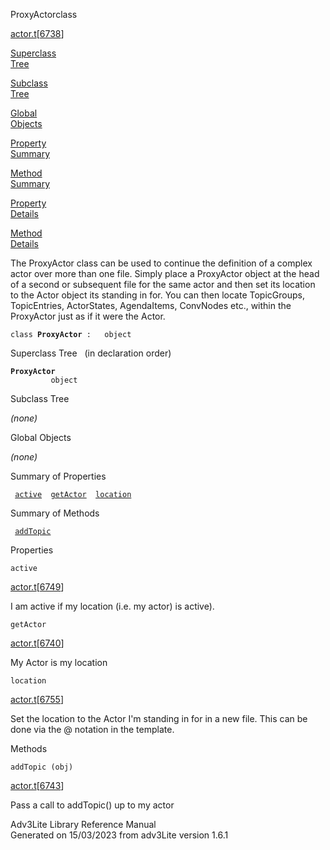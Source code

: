 ---
---
<span class="title">ProxyActor</span><span class="type">class</span>

[actor.t](../file/actor.t.html)\[[6738](../source/actor.t.html#6738)\]

[Superclass  
Tree](#_SuperClassTree_)

[Subclass  
Tree](#_SubClassTree_)

[Global  
Objects](#_ObjectSummary_)

[Property  
Summary](#_PropSummary_)

[Method  
Summary](#_MethodSummary_)

[Property  
Details](#_Properties_)

[Method  
Details](#_Methods_)

<div class="fdesc">

The ProxyActor class can be used to continue the definition of a complex
actor over more than one file. Simply place a ProxyActor object at the
head of a second or subsequent file for the same actor and then set its
location to the Actor object its standing in for. You can then locate
TopicGroups, TopicEntries, ActorStates, AgendaItems, ConvNodes etc.,
within the ProxyActor just as if it were the Actor.

`class `**`ProxyActor`**` :   object`

</div>

<span id="_SuperClassTree_"></span>

<div class="mjhd">

<span class="hdln">Superclass Tree</span>   (in declaration order)

</div>

**`ProxyActor`**  
`         object`  
<span id="_SubClassTree_"></span>

<div class="mjhd">

<span class="hdln">Subclass Tree</span>  

</div>

*(none)* <span id="_ObjectSummary_"></span>

<div class="mjhd">

<span class="hdln">Global Objects</span>  

</div>

*(none)* <span id="_PropSummary_"></span>

<div class="mjhd">

<span class="hdln">Summary of Properties</span>  

</div>

` `[`active`](#active)`  `[`getActor`](#getActor)`  `[`location`](#location)`  `

<span id="_MethodSummary_"></span>

<div class="mjhd">

<span class="hdln">Summary of Methods</span>  

</div>

` `[`addTopic`](#addTopic)`  `

<span id="_Properties_"></span>

<div class="mjhd">

<span class="hdln">Properties</span>  

</div>

<span id="active"></span>

`active`

[actor.t](../file/actor.t.html)\[[6749](../source/actor.t.html#6749)\]

<div class="desc">

I am active if my location (i.e. my actor) is active).

</div>

<span id="getActor"></span>

`getActor`

[actor.t](../file/actor.t.html)\[[6740](../source/actor.t.html#6740)\]

<div class="desc">

My Actor is my location

</div>

<span id="location"></span>

`location`

[actor.t](../file/actor.t.html)\[[6755](../source/actor.t.html#6755)\]

<div class="desc">

Set the location to the Actor I'm standing in for in a new file. This
can be done via the @ notation in the template.

</div>

<span id="_Methods_"></span>

<div class="mjhd">

<span class="hdln">Methods</span>  

</div>

<span id="addTopic"></span>

`addTopic (obj)`

[actor.t](../file/actor.t.html)\[[6743](../source/actor.t.html#6743)\]

<div class="desc">

Pass a call to addTopic() up to my actor

</div>

<div class="ftr">

Adv3Lite Library Reference Manual  
Generated on 15/03/2023 from adv3Lite version 1.6.1

</div>
